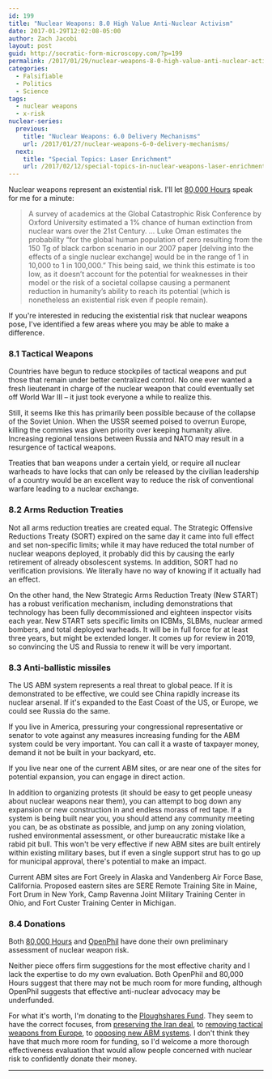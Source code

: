 ```yaml
---
id: 199
title: "Nuclear Weapons: 8.0 High Value Anti-Nuclear Activism"
date: 2017-01-29T12:02:08-05:00
author: Zach Jacobi
layout: post
guid: http://socratic-form-microscopy.com/?p=199
permalink: /2017/01/29/nuclear-weapons-8-0-high-value-anti-nuclear-activism/
categories:
  - Falsifiable
  - Politics
  - Science
tags:
  - nuclear weapons
  - x-risk
nuclear-series:
  previous:
    title: "Nuclear Weapons: 6.0 Delivery Mechanisms"
    url: /2017/01/27/nuclear-weapons-6-0-delivery-mechanisms/
  next:
    title: "Special Topics: Laser Enrichment"
    url: /2017/02/12/special-topics-in-nuclear-weapons-laser-enrichment/
---
```


Nuclear weapons represent an existential risk. I'll let <a href="https://80000hours.org/problem-profiles/nuclear-security/">80,000 Hours</a> speak for me for a minute:

<blockquote>A survey of academics at the Global Catastrophic Risk Conference by Oxford University estimated a 1% chance of human extinction from nuclear wars over the 21st Century.
<em>…</em>
Luke Oman estimates the probability “for the global human population of zero resulting from the 150 Tg of black carbon scenario in our 2007 paper [delving into the effects of a single nuclear exchange] would be in the range of 1 in 10,000 to 1 in 100,000.” This being said, we think this estimate is too low, as it doesn’t account for the potential for weaknesses in their model or the risk of a societal collapse causing a permanent reduction in humanity’s ability to reach its potential (which is nonetheless an existential risk even if people remain).</blockquote>
If you're interested in reducing the existential risk that nuclear weapons pose, I've identified a few areas where you may be able to make a difference.
<h3 id="1">8.1 Tactical Weapons</h3>
Countries have begun to reduce stockpiles of tactical weapons and put those that remain under better centralized control. No one ever wanted a fresh lieutenant in charge of the nuclear weapon that could eventually set off World War III – it just took everyone a while to realize this.

Still, it seems like this has primarily been possible because of the collapse of the Soviet Union. When the USSR seemed poised to overrun Europe, killing the commies was given priority over keeping humanity alive. Increasing regional tensions between Russia and NATO may result in a resurgence of tactical weapons.

Treaties that ban weapons under a certain yield, or require all nuclear warheads to have locks that can only be released by the civilian leadership of a country would be an excellent way to reduce the risk of conventional warfare leading to a nuclear exchange.

<h3 id="2">8.2 Arms Reduction Treaties</h3>
Not all arms reduction treaties are created equal. The Strategic Offensive Reductions Treaty (SORT) expired on the same day it came into full effect and set non-specific limits; while it may have reduced the total number of nuclear weapons deployed, it probably did this by causing the early retirement of already obsolescent systems. In addition, SORT had no verification provisions. We literally have no way of knowing if it actually had an effect.

On the other hand, the New Strategic Arms Reduction Treaty (New START) has a robust verification mechanism, including demonstrations that technology has been fully decommissioned and eighteen inspector visits each year. New START sets specific limits on ICBMs, SLBMs, nuclear armed bombers, and total deployed warheads. It will be in full force for at least three years, but might be extended longer. It comes up for review in 2019, so convincing the US and Russia to renew it will be very important.

<h3 id="3">8.3 Anti-ballistic missiles</h3>
The US ABM system represents a real threat to global peace. If it is demonstrated to be effective, we could see China rapidly increase its nuclear arsenal. If it's expanded to the East Coast of the US, or Europe, we could see Russia do the same.

If you live in America, pressuring your congressional representative or senator to vote against any measures increasing funding for the ABM system could be very important. You can call it a waste of taxpayer money, demand it not be built in your backyard, etc.

If you live near one of the current ABM sites, or are near one of the sites for potential expansion, you can engage in direct action.

In addition to organizing protests (it should be easy to get people uneasy about nuclear weapons near them), you can attempt to bog down any expansion or new construction in and endless morass of red tape. If a system is being built near you, you should attend any community meeting you can, be as obstinate as possible, and jump on any zoning violation, rushed environmental assessment, or other bureaucratic mistake like a rabid pit bull. This won't be very effective if new ABM sites are built entirely within existing military bases, but if even a single support strut has to go up for municipal approval, there's potential to make an impact.

Current ABM sites are Fort Greely in Alaska and Vandenberg Air Force Base, California. Proposed eastern sites are SERE Remote Training Site in Maine, Fort Drum in New York, Camp Ravenna Joint Military Training Center in Ohio, and Fort Custer Training Center in Michigan.

<h3 id="4">8.4 Donations</h3>
Both <a href="https://80000hours.org/problem-profiles/nuclear-security/">80,000 Hours</a> and <a href="http://www.openphilanthropy.org/research/cause-reports/nuclear-weapons-policy#Our_focus_on_nuclear_war">OpenPhil</a> have done their own preliminary assessment of nuclear weapon risk.

Neither piece offers firm suggestions for the most effective charity and I lack the expertise to do my own evaluation. Both OpenPhil and 80,000 Hours suggest that there may not be much room for more funding, although OpenPhil suggests that effective anti-nuclear advocacy may be underfunded.

For what it's worth, I'm donating to the <a href="http://www.ploughshares.org/">Ploughshares Fund</a>. They seem to have the correct focuses, from <a href="http://www.ploughshares.org/issues-analysis/early-warning/iran-deal-luxury-trump-can%E2%80%99t-afford-lose">preserving the Iran deal</a>, to <a href="http://www.ploughshares.org/issues-analysis/article/bring-home-us-tactical-nuclear-weapons-europe">removing tactical weapons from Europe</a>, to <a href="http://www.ploughshares.org/issues-analysis/article/press-pause-missile-defense-europe">opposing new ABM systems</a>. I don't think they have that much more room for funding, so I'd welcome a more thorough effectiveness evaluation that would allow people concerned with nuclear risk to confidently donate their money.

<hr class="post-end" />
